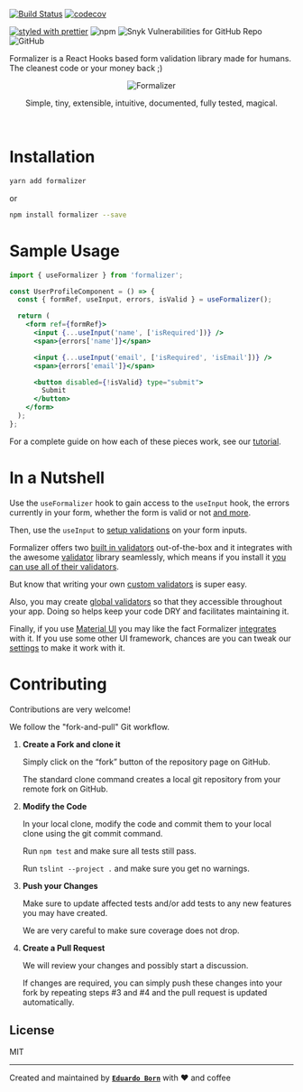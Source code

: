 [![Build Status](https://travis-ci.com/nosachamos/formalizer.svg?branch=master)](https://travis-ci.com/nosachamos/formalizer)
[![codecov](https://codecov.io/gh/nosachamos/formalizer/branch/master/graph/badge.svg)](https://codecov.io/gh/nosachamos/formalizer)

[![styled with prettier](https://img.shields.io/badge/styled_with-prettier-ff69b4.svg)](https://github.com/prettier/prettier)
![npm](https://img.shields.io/npm/v/formalizer.svg)
![Snyk Vulnerabilities for GitHub Repo](https://img.shields.io/snyk/vulnerabilities/github/nosachamos/formalizer.svg)
![GitHub](https://img.shields.io/github/license/nosachamos/formalizer.svg)

Formalizer is a React Hooks based form validation library made for humans. The cleanest code or your money back ;)

<p align="center">
<img src="https://github.com/nosachamos/formalizer/raw/master/docs/logo.png" alt="Formalizer" style="max-width:100%;">
</p>
<p align="center">Simple, tiny, extensible, intuitive, documented, fully tested, magical.</p>

<br/>


# Installation

```sh
yarn add formalizer
```

or

```sh
npm install formalizer --save
```

# Sample Usage

```jsx
import { useFormalizer } from 'formalizer';

const UserProfileComponent = () => {
  const { formRef, useInput, errors, isValid } = useFormalizer();

  return (
    <form ref={formRef}>
      <input {...useInput('name', ['isRequired'])} />
      <span>{errors['name']}</span>

      <input {...useInput('email', ['isRequired', 'isEmail'])} />
      <span>{errors['email']}</span>

      <button disabled={!isValid} type="submit">
        Submit
      </button>
    </form>
  );
};
```

For a complete guide on how each of these pieces work, see our [tutorial](docs/tutorial.md).

# In a Nutshell

Use the `useFormalizer` hook to gain access to the `useInput` hook, the errors currently in your form, whether the form is valid or not [and more](docs/useformalizer-hook.md).

Then, use the `useInput` to [setup validations](docs/examples.md) on your form inputs.

Formalizer offers two [built in validators](docs/builtin-validators.md) out-of-the-box and it integrates with the awesome [validator](https://www.npmjs.com/package/validator) library seamlessly, which means if you install it [you can use all of their validators](docs/third-party-validators.md).

But know that writing your own [custom validators](docs/custom-validators.md) is super easy.

Also, you may create [global validators](docs/global-validators.md) so that they accessible throughout your app. Doing so helps keep your code DRY and facilitates maintaining it.

Finally, if you use [Material UI](https://material-ui.com/) you may like the fact Formalizer [integrates](docs/material-ui.md) with it. If you use some other UI framework, chances are you can tweak our [settings](docs/settings.md) to make it work with it.

# Contributing

Contributions are very welcome!

We follow the "fork-and-pull" Git workflow.

1. **Create a Fork and clone it**

   Simply click on the “fork” button of the repository page on GitHub.

   The standard clone command creates a local git repository from your remote fork on GitHub.

2. **Modify the Code**

   In your local clone, modify the code and commit them to your local clone using the git commit command.

   Run `npm test` and make sure all tests still pass.

   Run `tslint --project .` and make sure you get no warnings.

3. **Push your Changes**

   Make sure to update affected tests and/or add tests to any new features you may have created.

   We are very careful to make sure coverage does not drop.

4. **Create a Pull Request**

   We will review your changes and possibly start a discussion.

   If changes are required, you can simply push these changes into your fork by repeating steps #3 and #4 and the pull request is updated automatically.

## License

MIT

---

Created and maintained by **[`Eduardo Born`](http://github.com/nosachamos)** with ❤ and coffee
